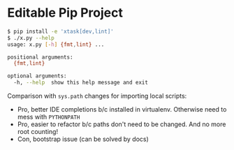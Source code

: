 # Editable Pip Project

```sh
$ pip install -e 'xtask[dev,lint]'
$ ./x.py --help
usage: x.py [-h] {fmt,lint} ...

positional arguments:
  {fmt,lint}

optional arguments:
  -h, --help  show this help message and exit
```

Comparison with `sys.path` changes for importing local scripts:

- Pro, better IDE completions b/c installed in virtualenv. Otherwise
  need to mess with `PYTHONPATH`
- Pro, easier to refactor b/c paths don't need to be changed. And no
  more root counting!
- Con, bootstrap issue (can be solved by docs)
